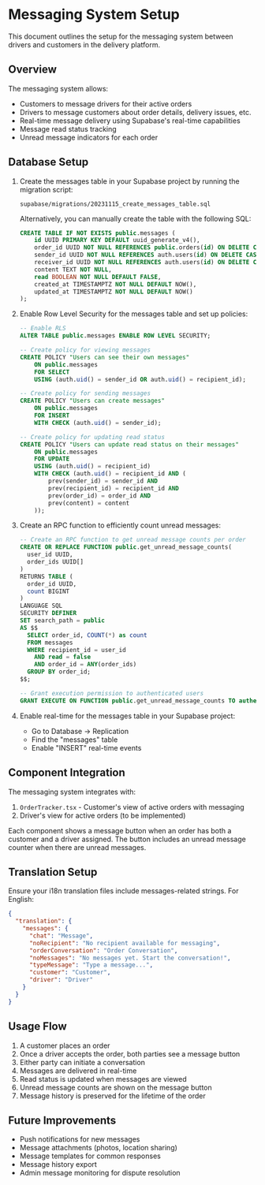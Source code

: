 # Messaging System Setup

This document outlines the setup for the messaging system between drivers and customers in the delivery platform.

## Overview

The messaging system allows:
- Customers to message drivers for their active orders
- Drivers to message customers about order details, delivery issues, etc.
- Real-time message delivery using Supabase's real-time capabilities
- Message read status tracking
- Unread message indicators for each order

## Database Setup

1. Create the messages table in your Supabase project by running the migration script:
   ```
   supabase/migrations/20231115_create_messages_table.sql
   ```

   Alternatively, you can manually create the table with the following SQL:

   ```sql
   CREATE TABLE IF NOT EXISTS public.messages (
       id UUID PRIMARY KEY DEFAULT uuid_generate_v4(),
       order_id UUID NOT NULL REFERENCES public.orders(id) ON DELETE CASCADE,
       sender_id UUID NOT NULL REFERENCES auth.users(id) ON DELETE CASCADE,
       receiver_id UUID NOT NULL REFERENCES auth.users(id) ON DELETE CASCADE,
       content TEXT NOT NULL,
       read BOOLEAN NOT NULL DEFAULT FALSE,
       created_at TIMESTAMPTZ NOT NULL DEFAULT NOW(),
       updated_at TIMESTAMPTZ NOT NULL DEFAULT NOW()
   );
   ```

2. Enable Row Level Security for the messages table and set up policies:
   ```sql
   -- Enable RLS
   ALTER TABLE public.messages ENABLE ROW LEVEL SECURITY;

   -- Create policy for viewing messages
   CREATE POLICY "Users can see their own messages" 
       ON public.messages 
       FOR SELECT 
       USING (auth.uid() = sender_id OR auth.uid() = recipient_id);

   -- Create policy for sending messages
   CREATE POLICY "Users can create messages" 
       ON public.messages 
       FOR INSERT 
       WITH CHECK (auth.uid() = sender_id);

   -- Create policy for updating read status
   CREATE POLICY "Users can update read status on their messages" 
       ON public.messages 
       FOR UPDATE 
       USING (auth.uid() = recipient_id)
       WITH CHECK (auth.uid() = recipient_id AND (
           prev(sender_id) = sender_id AND 
           prev(recipient_id) = recipient_id AND 
           prev(order_id) = order_id AND 
           prev(content) = content
       ));
   ```

3. Create an RPC function to efficiently count unread messages:
   ```sql
   -- Create an RPC function to get unread message counts per order
   CREATE OR REPLACE FUNCTION public.get_unread_message_counts(
     user_id UUID,
     order_ids UUID[]
   )
   RETURNS TABLE (
     order_id UUID,
     count BIGINT
   ) 
   LANGUAGE SQL
   SECURITY DEFINER
   SET search_path = public
   AS $$
     SELECT order_id, COUNT(*) as count
     FROM messages
     WHERE recipient_id = user_id
       AND read = false
       AND order_id = ANY(order_ids)
     GROUP BY order_id;
   $$;

   -- Grant execution permission to authenticated users
   GRANT EXECUTE ON FUNCTION public.get_unread_message_counts TO authenticated;
   ```

4. Enable real-time for the messages table in your Supabase project:
   - Go to Database → Replication
   - Find the "messages" table
   - Enable "INSERT" real-time events

## Component Integration

The messaging system integrates with:

1. `OrderTracker.tsx` - Customer's view of active orders with messaging
2. Driver's view for active orders (to be implemented)

Each component shows a message button when an order has both a customer and a driver assigned. The button includes an unread message counter when there are unread messages.

## Translation Setup

Ensure your i18n translation files include messages-related strings. For English:

```json
{
  "translation": {
    "messages": {
      "chat": "Message",
      "noRecipient": "No recipient available for messaging",
      "orderConversation": "Order Conversation",
      "noMessages": "No messages yet. Start the conversation!",
      "typeMessage": "Type a message...",
      "customer": "Customer",
      "driver": "Driver"
    }
  }
}
```

## Usage Flow

1. A customer places an order
2. Once a driver accepts the order, both parties see a message button
3. Either party can initiate a conversation
4. Messages are delivered in real-time
5. Read status is updated when messages are viewed
6. Unread message counts are shown on the message button
7. Message history is preserved for the lifetime of the order

## Future Improvements

- Push notifications for new messages
- Message attachments (photos, location sharing)
- Message templates for common responses
- Message history export
- Admin message monitoring for dispute resolution 